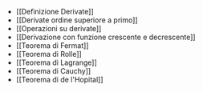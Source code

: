 - [[Definizione Derivate]]
- [[Derivate ordine superiore a primo]]
- [[Operazioni su derivate]]
- [[Derivazione con funzione crescente e decrescente]]
- [[Teorema di Fermat]]
- [[Teorema di Rolle]]
- [[Teorema di Lagrange]]
- [[Teorema di Cauchy]]
- [[Teorema di de l'Hopital]]